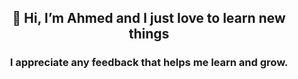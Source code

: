 ## <p align="center"> 👋 Hi, I’m Ahmed and I just love to learn new things</p>
### <p align="center"> I appreciate any feedback that helps me learn and grow.</p>
